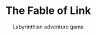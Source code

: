---
title: The Fable of Link
subtitle: Labyrinthian adventure game
image: /assets/img/projects/the-fable-of-link.jpg
---